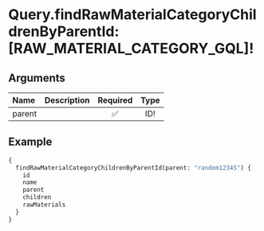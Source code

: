 # Query.findRawMaterialCategoryChildrenByParentId: [RAW_MATERIAL_CATEGORY_GQL]!
                 
## Arguments
| Name | Description | Required | Type |
| :--- | :---------- | :------: | :--: |
| parent |  | ✅ | ID! |
            
## Example
```graphql
{
  findRawMaterialCategoryChildrenByParentId(parent: "random12345") {
    id
    name
    parent
    children
    rawMaterials
  }
}

```